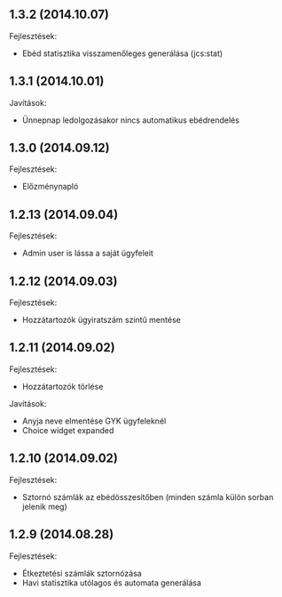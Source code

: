 
## 1.3.2 (2014.10.07)

Fejlesztések:

  - Ebéd statisztika visszamenőleges generálása (jcs:stat)

## 1.3.1 (2014.10.01)

Javítások:

  - Ünnepnap ledolgozásakor nincs automatikus ebédrendelés

## 1.3.0 (2014.09.12)

Fejlesztések:

  - Előzménynapló

## 1.2.13 (2014.09.04)

Fejlesztések:

  - Admin user is lássa a saját ügyfeleit

## 1.2.12 (2014.09.03)

Fejlesztések:

  - Hozzátartozók ügyiratszám szintű mentése

## 1.2.11 (2014.09.02)

Fejlesztések:

  - Hozzátartozók törlése

Javítások:

  - Anyja neve elmentése GYK ügyfeleknél
  - Choice widget expanded

## 1.2.10 (2014.09.02)

Fejlesztések:

  - Sztornó számlák az ebédösszesítőben (minden számla külön sorban jelenik meg)

## 1.2.9 (2014.08.28)

Fejlesztések:

  - Étkeztetési számlák sztornózása
  - Havi statisztika utólagos és automata generálása
